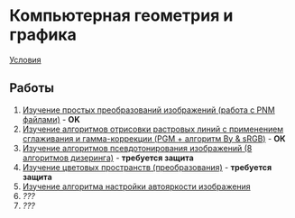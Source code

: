 # Компьютерная геометрия и графика

[Условия](https://docs.google.com/document/d/1cL306pi86FKVai-RqRWP3itUr140pZ3rytfgfUx_Z24/edit?usp=sharing)

## Работы

1. [Изучение простых преобразований изображений (работа с PNM файлами)](https://github.com/kalkolay/ITMO-projects/tree/master/ComputerGeometry%26Graphics/lab1) - **OK**
2. [Изучение алгоритмов отрисовки растровых линий с применением сглаживания и гамма-коррекции (PGM + алгоритм Ву & sRGB)](https://github.com/kalkolay/ITMO-projects/tree/master/ComputerGeometry%26Graphics/lab2) - **ОК**
3. [Изучение алгоритмов псевдотонирования изображений (8 алгоритмов дизеринга)](https://github.com/kalkolay/ITMO-projects/tree/master/ComputerGeometry%26Graphics/lab3) - **требуется защита**
4. [Изучение цветовых пространств (преобразования)](https://github.com/kalkolay/ITMO-projects/tree/master/ComputerGeometry%26Graphics/lab4) - **требуется защита**
5. [Изучение алгоритма настройки автояркости изображения](https://github.com/kalkolay/ITMO-projects/tree/master/ComputerGeometry%26Graphics/lab5)
6. *???*
7. *???*
